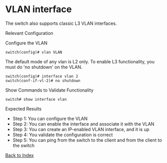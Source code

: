 # VLAN interface

The switch also supports classic L3 VLAN interfaces.

Relevant Configuration

Configure the VLAN

```
switch(config)# vlan VLAN
```

The default mode of any vlan is L2 only. To enable L3 functionality, you must do 'no shutdown' on the VLAN. 

```
switch(config)# interface vlan 2
switch(conf-if-vl-2)# no shutdown
```

Show Commands to Validate Functionality

```
switch# show interface vlan 
```

Expected Results

* Step 1: You can configure the VLAN
* Step 2: You can enable the interface and associate it with the VLAN
* Step 3: You can create an IP-enabled VLAN interface, and it is up
* Step 4: You validate the configuration is correct
* Step 5: You can ping from the switch to the client and from the client to the switch

[Back to Index](./index.md)

